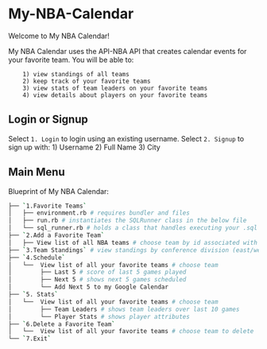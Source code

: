 # My-NBA-Calendar

Welcome to My NBA Calendar!

My NBA Calendar uses the API-NBA API that creates calendar events for your favorite team. You will be able to:

        1) view standings of all teams
        2) keep track of your favorite teams
        3) view stats of team leaders on your favorite teams
        4) view details about players on your favorite teams

## Login or Signup

Select `1. Login` to login using an existing username.
Select `2. Signup` to sign up with: 
            1) Username
            2) Full Name
            3) City

## Main Menu

Blueprint of My NBA Calendar:

```bash
├── `1.Favorite Teams`
│   ├── environment.rb # requires bundler and files
│   ├── run.rb # instantiates the SQLRunner class in the below file
│   └── sql_runner.rb # holds a class that handles executing your .sql files
├── `2.Add a Favorite Team`
│   ├── View list of all NBA teams # choose team by id associated with team
├── `3.Team Standings` # view standings by conference division (east/west)
├── `4.Schedule`
│   └──  View list of all your favorite teams # choose team
│        ├── Last 5 # score of last 5 games played 
│        ├── Next 5 # shows next 5 games scheduled 
│        └── Add Next 5 to my Google Calendar
├── `5. Stats`
│   └──  View list of all your favorite teams # choose team
│        ├── Team Leaders # shows team leaders over last 10 games 
│        └── Player Stats # shows player attributes 
├── `6.Delete a Favorite Team`
│   └──  View list of all your favorite teams # choose team to delete
└── `7.Exit`
```
